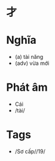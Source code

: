 # 才

# Nghĩa
* (a) tài năng
* (adv) vừa mới

# Phát âm
* Cái
*  /tài/

# Tags
* /Sơ cấp//19/

<script>window.HANZI_FIELD='才';</script>
